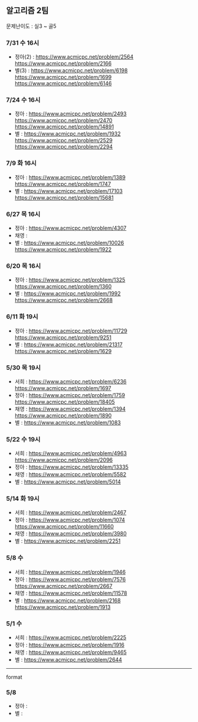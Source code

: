 ## 알고리즘 2팀

문제난이도 : 실3 ~ 골5

### 7/31 수 16시

- 정아(2) : https://www.acmicpc.net/problem/2564 https://www.acmicpc.net/problem/2166
- 별(3) : https://www.acmicpc.net/problem/6198  https://www.acmicpc.net/problem/1699  https://www.acmicpc.net/problem/6146

### 7/24 수 16시

- 정아 : https://www.acmicpc.net/problem/2493 https://www.acmicpc.net/problem/2470 https://www.acmicpc.net/problem/14891
- 별 : https://www.acmicpc.net/problem/1932  https://www.acmicpc.net/problem/2529 https://www.acmicpc.net/problem/2294

### 7/9 화 16시

- 정아 : https://www.acmicpc.net/problem/1389 https://www.acmicpc.net/problem/1747
- 별 : https://www.acmicpc.net/problem/17103  https://www.acmicpc.net/problem/15681

### 6/27 목 16시

- 정아 : https://www.acmicpc.net/problem/4307
- 채영 : 
- 별 : https://www.acmicpc.net/problem/10026  https://www.acmicpc.net/problem/1922

### 6/20 목 16시

- 정아 : https://www.acmicpc.net/problem/1325 https://www.acmicpc.net/problem/1360
- 별 : https://www.acmicpc.net/problem/1992  https://www.acmicpc.net/problem/2668

### 6/11 화 19시

- 정아 : https://www.acmicpc.net/problem/11729 https://www.acmicpc.net/problem/9251
- 별 : https://www.acmicpc.net/problem/21317  https://www.acmicpc.net/problem/1629

### 5/30 목 19시

- 서희 : https://www.acmicpc.net/problem/6236 https://www.acmicpc.net/problem/1697
- 정아 : https://www.acmicpc.net/problem/1759 https://www.acmicpc.net/problem/18405
- 채영 : https://www.acmicpc.net/problem/1394 https://www.acmicpc.net/problem/1890
- 별 : https://www.acmicpc.net/problem/1083

### 5/22 수 19시

- 서희 : https://www.acmicpc.net/problem/4963 https://www.acmicpc.net/problem/2096
- 정아 : https://www.acmicpc.net/problem/13335
- 채영 : https://www.acmicpc.net/problem/5582
- 별 : https://www.acmicpc.net/problem/5014

### 5/14 화 19시

- 서희 : https://www.acmicpc.net/problem/2467
- 정아 : https://www.acmicpc.net/problem/1074 https://www.acmicpc.net/problem/11660
- 채영 : https://www.acmicpc.net/problem/3980
- 별 : https://www.acmicpc.net/problem/2251

### 5/8 수

- 서희 : https://www.acmicpc.net/problem/1946
- 정아 : https://www.acmicpc.net/problem/7576 https://www.acmicpc.net/problem/2667
- 채영 : https://www.acmicpc.net/problem/11578
- 별 : https://www.acmicpc.net/problem/2168
  https://www.acmicpc.net/problem/1913

### 5/1 수

- 서희 : https://www.acmicpc.net/problem/2225
- 정아 : https://www.acmicpc.net/problem/1916
- 채영 : https://www.acmicpc.net/problem/9465
- 별 : https://www.acmicpc.net/problem/2644

---

format

### 5/8

- 정아 : 
- 별 : 
